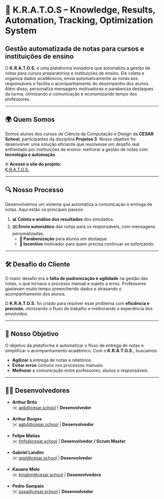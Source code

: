 # 🚀 K.R.A.T.O.S – Knowledge, Results, Automation, Tracking, Optimization System  

## Gestão automatizada de notas para cursos e instituições de ensino

O **K.R.A.T.O.S.** é uma plataforma inovadora que automatiza a gestão de notas para cursos preparatórios e instituições de ensino. Ele coleta e organiza dados acadêmicos, envia automaticamente as notas aos responsáveis e facilita o acompanhamento do desempenho dos alunos. Além disso, personaliza mensagens motivadoras e parabeniza destaques da turma, otimizando a comunicação e economizando tempo dos professores.  

---

## 🌍 Quem Somos  
Somos alunos dos cursos de Ciência da Computação e Design da **CESAR School**, participantes da disciplina **Projetos 3**. Nosso objetivo foi desenvolver uma solução eficiente que resolvesse um desafio real enfrentado por instituições de ensino: melhorar a gestão de notas com **tecnologia e automação**.  

🌐 **Acesse o site do projeto:**  
[K.R.A.T.O.S.](https://sites.google.com/d/17uNs5n18KzcXZsmVOOKlFsNw6e3RjXXd/p/1jb4h7ntCT3BXH9dLf_RH65E_78iEIGIA/edit)  

---

## 🔍 Nosso Processo  
Desenvolvemos um sistema que automatiza a comunicação e entrega de notas. Aqui estão os principais passos:  
1. **📊 Coleta e análise dos resultados** dos simulados.  
2. **✉️ Envio automático** das notas para os responsáveis, com mensagens personalizadas.  
   - **🎉 Parabenização** para alunos em destaque.  
   - **💪 Incentivo** motivador para quem precisa continuar se esforçando.  

---

## 🛠️ Desafio do Cliente  
O maior desafio era a **falta de padronização e agilidade** na gestão das notas, o que tornava o processo manual e sujeito a erros. Professores gastavam muito tempo preenchendo dados e atrasando o acompanhamento dos alunos.  

O **K.R.A.T.O.S.** foi criado para resolver esse problema com **eficiência e precisão**, otimizando o fluxo de trabalho e melhorando a experiência dos envolvidos.  

---

## 🎯 Nosso Objetivo  
O objetivo da plataforma é automatizar o fluxo de entrega de notas e simplificar o acompanhamento acadêmico. Com o **K.R.A.T.O.S.**, buscamos:  
- **Agilizar** a entrega de notas e relatórios.  
- **Evitar erros** comuns nos processos manuais.  
- **Melhorar** a comunicação entre professores, alunos e responsáveis.

---

## 👨‍💻 Desenvolvedores  
- **Arthur Brito**  
  ✉️ apb@cesar.school | **Desenvolvedor**  

- **Arthur Borges**  
  ✉️ aab4@cesar.school | **Desenvolvedor**  

- **Felipe Matias**  
  ✉️ fmfs@cesar.school | **Desenvolvedor / Scrum Master**  

- **Gabriel Landim**  
  ✉️ gqsl@cesar.school | **Desenvolvedor**  

- **Kauane Melo**  
  ✉️ kmabm@cesar.school | **Desenvolvedora**  

- **Pedro Sampaio**  
  ✉️ pssa@cesar.school | **Desenvolvedor**  
